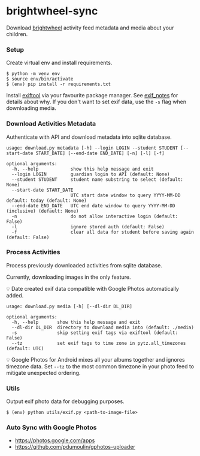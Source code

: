 # brightwheel-sync

Download [brightwheel](https://mybrightwheel.com/) activity feed metadata and media about your children.

### Setup

Create virtual env and install requirements.
```
$ python -m venv env
$ source env/bin/activate
$ (env) pip install -r requirements.txt
```

Install [exiftool](https://exiftool.org/) via your favourite package manager. See [exif_notes](https://github.com/pdumoulin/gphotos-uploader/tree/main/exif_notes) for details about why. If you don't want to set exif data, use the `-s` flag when downloading media.

### Download Activities Metadata

Authenticate with API and download metadata into sqlite database.

```
usage: download.py metadata [-h] --login LOGIN --student STUDENT [--start-date START_DATE] [--end-date END_DATE] [-n] [-l] [-f]

optional arguments:
  -h, --help            show this help message and exit
  --login LOGIN         guardian login to API (default: None)
  --student STUDENT     student name substring to select (default: None)
  --start-date START_DATE
                        UTC start date window to query YYYY-MM-DD default: today (default: None)
  --end-date END_DATE   UTC end date window to query YYYY-MM-DD (inclusive) (default: None)
  -n                    do not allow interactive login (default: False)
  -l                    ignore stored auth (default: False)
  -f                    clear all data for student before saving again (default: False)
```

### Process Activities

Process previously downloaded activities from sqlite database. 

Currently, downloading images in the only feature.

:bulb: Date created exif data compatible with Google Photos automatically added.

```
usage: download.py media [-h] [--dl-dir DL_DIR]

optional arguments:
  -h, --help       show this help message and exit
  --dl-dir DL_DIR  directory to download media into (default: ./media)
  -s               skip setting exif tags via exiftool (default: False)
  --tz             set exif tags to time zone in pytz.all_timezones (default: UTC)
```

:bulb: Google Photos for Android mixes all your albums together and ignores timezone data. Set `--tz` to the most common timezone in your photo feed to mitigate unexpected ordering.

### Utils

Output exif photo data for debugging purposes.
```
$ (env) python utils/exif.py <path-to-image-file>
```

### Auto Sync with Google Photos

* https://photos.google.com/apps
* https://github.com/pdumoulin/gphotos-uploader
